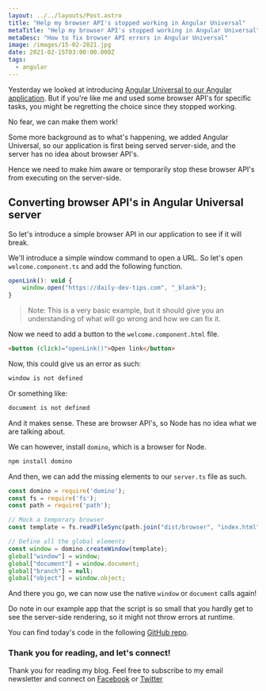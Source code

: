 ```yaml
---
layout: ../../layouts/Post.astro
title: "Help my browser API's stopped working in Angular Universal"
metaTitle: "Help my browser API's stopped working in Angular Universal"
metaDesc: "How to fix browser API errors in Angular Universal"
image: /images/15-02-2021.jpg
date: 2021-02-15T03:00:00.000Z
tags:
  - angular
---
```

Yesterday we looked at introducing [Angular Universal to our Angular application](https://daily-dev-tips.com/posts/converting-a-regular-angular-application-into-angular-universal/).
But if you're like me and used some browser API's for specific tasks, you might be regretting the choice since they stopped working.

No fear, we can make them work!

Some more background as to what's happening, we added Angular Universal, so our application is first being served server-side, and the server has no idea about browser API's.

Hence we need to make him aware or temporarily stop these browser API's from executing on the server-side.

## Converting browser API's in Angular Universal server

So let's introduce a simple browser API in our application to see if it will break.

We'll introduce a simple window command to open a URL.
So let's open `welcome.component.ts` and add the following function.

```js
openLink(): void {
	window.open("https://daily-dev-tips.com", "_blank");
}
```

> Note: This is a very basic example, but it should give you an understanding of what will go wrong and how we can fix it.

Now we need to add a button to the `welcome.component.html` file.

```html
<button (click)="openLink()">Open link</button>
```

Now, this could give us an error as such:

```bash
window is not defined
```

Or something like:

```bash
document is not defined
```

And it makes sense. These are browser API's, so Node has no idea what we are talking about.

We can however, install `domino`, which is a browser for Node.

```bash
npm install domino 
```

And then, we can add the missing elements to our `server.ts` file as such.

```js
const domino = require('domino');
const fs = require('fs');
const path = require('path');

// Mock a temporary browser
const template = fs.readFileSync(path.join("dist/browser", "index.html")).toString();

// Define all the global elements
const window = domino.createWindow(template);
global["window"] = window;
global["document"] = window.document;
global["branch"] = null;
global["object"] = window.object;
```

And there you go, we can now use the native `window` or `document` calls again!

Do note in our example app that the script is so small that you hardly get to see the server-side rendering, so it might not throw errors at runtime.

You can find today's code in the following [GitHub repo](https://github.com/rebelchris/angular-starter-demo/tree/feature/browser-api).

### Thank you for reading, and let's connect!

Thank you for reading my blog. Feel free to subscribe to my email newsletter and connect on [Facebook](https://www.facebook.com/DailyDevTipsBlog) or [Twitter](https://twitter.com/DailyDevTips1)
